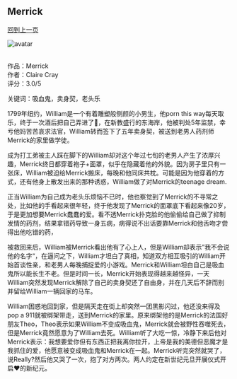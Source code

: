 ## Merrick
[回到上一页](https://boheme13.github.io/books/)  &nbsp;&nbsp;

![avatar](https://m.media-amazon.com/images/I/41uuH8jXhwL.jpg)
<br>
<br>

<!-- 
romance: True
-->

作品：Merrick<br>
作者：Claire Cray<br>
评分：3.0/5

关键词：吸血鬼，卖身契，老头乐

1799年纽约，William是一个有着雕塑般侧颜的小男生，他porn this way每天取乐，终于一次酒后把自己弄进了🍊，在新教盛行的东海岸，他被判处5年监禁，幸亏他妈苦苦哀求法官，William转而签下了五年卖身契，被送到老男人药剂师Merrick的家里做学徒。

成为打工弟被主人踩在脚下的William却对这个年过七旬的老男人产生了浓厚兴趣，Merrick终日都穿着袍子+面罩，似乎在隐藏着他的外貌。因为房子里只有一张床，William被迫给Merrick搬床，每晚和他同床共枕。可能是因为他穿着的方式，还有他身上散发出来的那种诱惑，William做了对Merrick的teenage dream. 

正当William为自己成为老头乐烦恼不已时，他也察觉到了Merrick的不寻常之处，比如他的手看起来很年轻，终于他发现了Merrick的面罩底下看起来像20岁，于是更加想要Merrick蠢蠢的爱。看不透Merrick扑克脸的他偷偷给自己做了抑制发情的药剂，结果拿错药导致一身五病，病得说不出话要靠Merrick和他舌吻才尝得出他吃错的药，

被救回来后，William被Merrick看出他有了心上人，但是William却表示”我不会说他的名字“，在逼问之下，William才坦白了真相，知道双方相互吸引的William开始首谈性亲，和老男人每晚捕捉爱的小游戏。Merrick和William坦白自己是吸血鬼所以能长生不老。但是时间一长，Merrick开始表现得越来越怪异，一天William突然发现Merrick解除了自己的卖身契还了自由身，并在几天后不辞而别并留给William一辆回家的马车。

William困惑地回到家，但是隔天走在街上却突然一团黑影闪过，他还没来得及pop a 911就被绑架带走，送到Merrick的家里。原来绑架他的是Merrick的法国好朋友Theo，Theo表示如果William不变成吸血鬼，Merrick就会被野性吞噬死去，但是Merrick竟然愿意为了William去死。William听了大吃一惊，冷静下来后他对Merrick表示：我想要爱你但有东西正把我离你拉开，上帝是我的美德但恶魔才是我抓住的爱，他愿意被变成吸血鬼和Merrick在一起。Merrick听完突然就哭了，说Really?然后他又哭了一次，抱了对方两次。两人约定在新世纪元旦开展仪式开启❤️的新纪元。